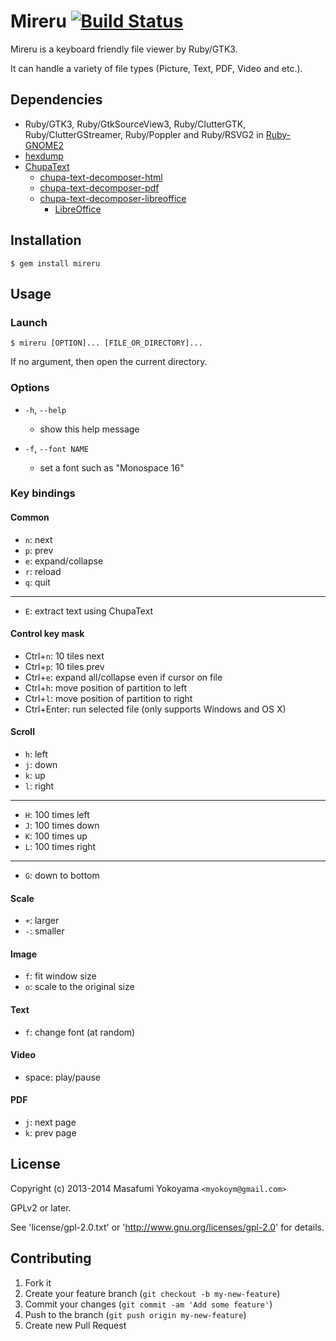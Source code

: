 # Mireru [![Build Status](https://secure.travis-ci.org/myokoym/mireru.png?branch=master)](http://travis-ci.org/myokoym/mireru)

Mireru is a keyboard friendly file viewer by Ruby/GTK3.

It can handle a variety of file types (Picture, Text, PDF, Video and etc.).

## Dependencies

* Ruby/GTK3, Ruby/GtkSourceView3, Ruby/ClutterGTK, Ruby/ClutterGStreamer,
  Ruby/Poppler and Ruby/RSVG2 in
  [Ruby-GNOME2](http://ruby-gnome2.sourceforge.jp/)
* [hexdump](https://github.com/postmodern/hexdump)
* [ChupaText](https://github.com/ranguba/chupa-text)
  * [chupa-text-decomposer-html](https://github.com/ranguba/chupa-text-decomposer-html)
  * [chupa-text-decomposer-pdf](https://github.com/ranguba/chupa-text-decomposer-pdf)
  * [chupa-text-decomposer-libreoffice](https://github.com/ranguba/chupa-text-decomposer-libreoffice)
    * [LibreOffice](https://www.libreoffice.org/)

## Installation

    $ gem install mireru

## Usage

### Launch

    $ mireru [OPTION]... [FILE_OR_DIRECTORY]...

If no argument, then open the current directory.

### Options

* `-h`, `--help`
  * show this help message

* `-f`, `--font NAME`
  * set a font such as "Monospace 16"

### Key bindings

#### Common

* `n`: next
* `p`: prev
* `e`: expand/collapse
* `r`: reload
* `q`: quit

---

* `E`: extract text using ChupaText

#### Control key mask

* Ctrl+`n`: 10 tiles next
* Ctrl+`p`: 10 tiles prev
* Ctrl+`e`: expand all/collapse even if cursor on file
* Ctrl+`h`: move position of partition to left
* Ctrl+`l`: move position of partition to right
* Ctrl+Enter: run selected file (only supports Windows and OS X)

#### Scroll

* `h`: left
* `j`: down
* `k`: up
* `l`: right

---

* `H`: 100 times left
* `J`: 100 times down
* `K`: 100 times up
* `L`: 100 times right

---

* `G`: down to bottom

#### Scale

* `+`: larger
* `-`: smaller

#### Image

* `f`: fit window size
* `o`: scale to the original size

#### Text

* `f`: change font (at random)

#### Video

* space: play/pause

#### PDF

* `j`: next page
* `k`: prev page

## License

Copyright (c) 2013-2014 Masafumi Yokoyama `<myokoym@gmail.com>`

GPLv2 or later.

See 'license/gpl-2.0.txt' or 'http://www.gnu.org/licenses/gpl-2.0' for details.

## Contributing

1. Fork it
2. Create your feature branch (`git checkout -b my-new-feature`)
3. Commit your changes (`git commit -am 'Add some feature'`)
4. Push to the branch (`git push origin my-new-feature`)
5. Create new Pull Request
